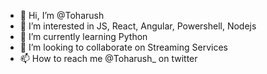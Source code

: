 - 👋 Hi, I’m @Toharush
- 👀 I’m interested in JS, React, Angular, Powershell, Nodejs
- 🌱 I’m currently learning Python
- 💞️ I’m looking to collaborate on Streaming Services
- 📫 How to reach me @Toharush_ on twitter
